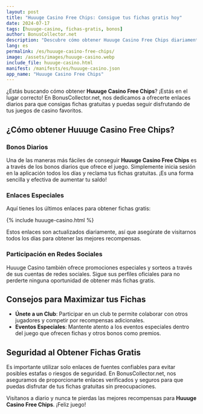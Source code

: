 ```yaml
---
layout: post
title: "Huuuge Casino Free Chips: Consigue tus fichas gratis hoy"
date: 2024-07-17
tags: [huuuge-casino, fichas-gratis, bonos]
author: BonusCollector.net
description: "Descubre cómo obtener Huuuge Casino Free Chips diariamente y disfruta de las mejores recompensas para tus juegos de casino."
lang: es
permalink: /es/huuuge-casino-free-chips/
image: /assets/images/huuuge-casino.webp
include_file: huuuge-casino.html
manifest: /manifests/es/huuuge-casino.json
app_name: "Huuuge Casino Free Chips"
---
```


¿Estás buscando cómo obtener **Huuuge Casino Free Chips**? ¡Estás en el lugar correcto! En BonusCollector.net, nos dedicamos a ofrecerte enlaces diarios para que consigas fichas gratuitas y puedas seguir disfrutando de tus juegos de casino favoritos.

## ¿Cómo obtener Huuuge Casino Free Chips?

### Bonos Diarios

Una de las maneras más fáciles de conseguir **Huuuge Casino Free Chips** es a través de los bonos diarios que ofrece el juego. Simplemente inicia sesión en la aplicación todos los días y reclama tus fichas gratuitas. ¡Es una forma sencilla y efectiva de aumentar tu saldo!

### Enlaces Especiales

Aquí tienes los últimos enlaces para obtener fichas gratis:

{% include huuuge-casino.html %}

Estos enlaces son actualizados diariamente, así que asegúrate de visitarnos todos los días para obtener las mejores recompensas.

### Participación en Redes Sociales

Huuuge Casino también ofrece promociones especiales y sorteos a través de sus cuentas de redes sociales. Sigue sus perfiles oficiales para no perderte ninguna oportunidad de obtener más fichas gratis.

## Consejos para Maximizar tus Fichas

- **Únete a un Club**: Participar en un club te permite colaborar con otros jugadores y competir por recompensas adicionales. 
- **Eventos Especiales**: Mantente atento a los eventos especiales dentro del juego que ofrecen fichas y otros bonos como premios.

## Seguridad al Obtener Fichas Gratis

Es importante utilizar solo enlaces de fuentes confiables para evitar posibles estafas o riesgos de seguridad. En BonusCollector.net, nos aseguramos de proporcionarte enlaces verificados y seguros para que puedas disfrutar de tus fichas gratuitas sin preocupaciones.

Visítanos a diario y nunca te pierdas las mejores recompensas para **Huuuge Casino Free Chips**. ¡Feliz juego!